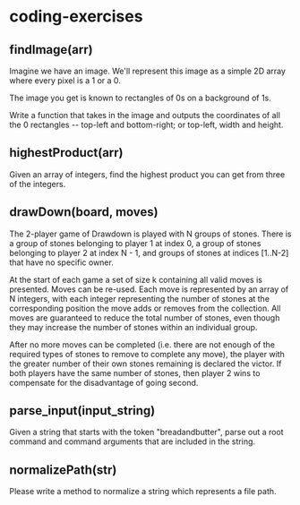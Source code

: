 # coding-exercises

## findImage(arr)
Imagine we have an image. We'll represent this image as a simple 2D array where every pixel is a 1 or a 0.

The image you get is known to rectangles of 0s on a background of 1s.

Write a function that takes in the image and outputs the coordinates of all the 0 rectangles -- top-left and bottom-right; or top-left, width and height.

## highestProduct(arr)
Given an array of integers, find the highest product you can get from three of the integers.

## drawDown(board, moves)
The 2-player game of Drawdown is played with N groups of stones. There is a group of stones belonging to player 1 at index 0, a group of stones belonging to player 2 at index N - 1, and groups of stones at indices [1..N-2] that have no specific owner.

At the start of each game a set of size k containing all valid moves is presented. Moves can be re-used. Each move is represented by an array of N integers, with each integer representing the number of stones at the corresponding position the move adds or removes from the collection. All moves are guaranteed to reduce the total number of stones, even though they may increase the number of stones within an individual group.

After no more moves can be completed (i.e. there are not enough of the required types of stones to remove to complete any move), the player with the greater number of their own stones remaining is declared the victor. If both players have the same number of stones, then player 2 wins to compensate for the disadvantage of going second. 

## parse_input(input_string)
Given a string that starts with the token "breadandbutter", parse out a root command and command arguments that are included in the string.

## normalizePath(str)
Please write a method to normalize a string which represents a file path.